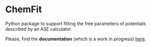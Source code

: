 # ChemFit

Python package to support fitting the free parameters of potentials described by an ASE calculator.

Please, find the **documentation** (which is a work in progress) [here](https://chemfit.readthedocs.io/en/latest/).

